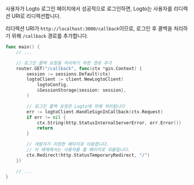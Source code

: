 사용자가 Logto 로그인 페이지에서 성공적으로 로그인하면, Logto는 사용자를 리디렉션 URI로 리디렉션합니다.

리디렉션 URI가 `http://localhost:3000/callback`이므로, 로그인 후 콜백을 처리하기 위해 `/callback` 경로를 추가합니다.

```go title="main.go"
func main() {
	// ...

	// 로그인 콜백 요청을 처리하기 위한 경로 추가
	router.GET("/callback", func(ctx *gin.Context) {
		session := sessions.Default(ctx)
		logtoClient := client.NewLogtoClient(
			logtoConfig,
			&SessionStorage{session: session},
		)

		// 로그인 콜백 요청은 Logto에 의해 처리됩니다
		err := logtoClient.HandleSignInCallback(ctx.Request)
		if err != nil {
			ctx.String(http.StatusInternalServerError, err.Error())
			return
		}

		// 개발자가 지정한 페이지로 이동합니다.
		// 이 예제에서는 사용자를 홈 페이지로 되돌립니다.
		ctx.Redirect(http.StatusTemporaryRedirect, "/")
	})

	// ...
}
```
